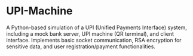 # UPI-Machine
A Python-based simulation of a UPI (Unified Payments Interface) system, including a mock bank server, UPI machine (QR terminal), and client interface. Implements basic socket communication, RSA encryption for sensitive data, and user registration/payment functionalities.
